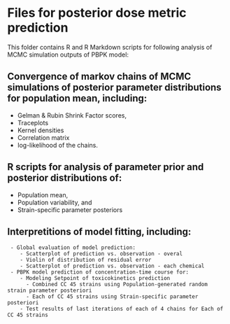 # Files for posterior dose metric prediction

This folder contains R and R Markdown scripts for following analysis of MCMC simulation outputs of PBPK model:
  
  ## Convergence of markov chains of MCMC simulations of posterior parameter distributions for population mean, including:
   - Gelman & Rubin Shrink Factor scores,
   - Traceplots
   - Kernel densities 
   - Correlation matrix 
   - log-likelihood of the chains.
  
  ## R scripts for analysis of parameter prior and posterior distributions of: 
   - Population mean,  
   - Population variability, and
   - Strain-specific parameter posteriors
  
  ## Interpretitions of model fitting, including: 
     - Global evaluation of model prediction:
        - Scatterplot of prediction vs. observation - overal
        - Violin of distribution of residual error
        - Scatterplot of prediction vs. observation - each chemical
     - PBPK model prediction of concentration-time course for:
        - Modeling Setpoint of toxicokinetics prediction
          - Combined CC 45 strains using Population-generated random strain parameter posteriori
          - Each of CC 45 strains using Strain-specific parameter posteriori
        - Test results of last iterations of each of 4 chains for Each of CC 45 strains

